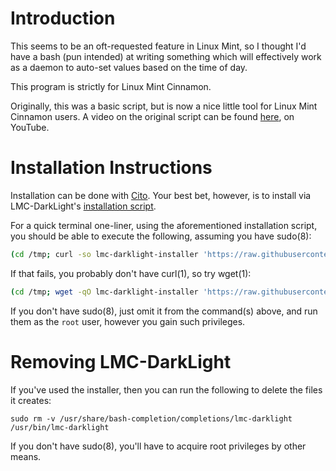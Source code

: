 # Introduction

This seems to be an oft-requested feature in Linux Mint, so I thought I'd have a bash (pun intended) at writing something which will effectively work as a daemon to auto-set values based on the time of day.

This program is strictly for Linux Mint Cinnamon.

Originally, this was a basic script, but is now a nice little tool for Linux Mint Cinnamon users. A video on the original script can be found [here](https://www.youtube.com/watch?v=tjzuHOiwfIA), on YouTube.

# Installation Instructions

Installation can be done with [Cito](https://github.com/terminalforlife/Extra/blob/master/source/cito). Your best bet, however, is to install via LMC-DarkLight's [installation script](https://github.com/terminalforlife/Extra/blob/master/source/lmc-darklight/lmc-darklight-installer).

For a quick terminal one-liner, using the aforementioned installation script, you should be able to execute the following, assuming you have sudo(8):

```sh
(cd /tmp; curl -so lmc-darklight-installer 'https://raw.githubusercontent.com/terminalforlife/Extra/master/source/lmc-darklight/lmc-darklight-installer' && sudo \sh lmc-darklight-installer; rm lmc-darklight-installer)
```

If that fails, you probably don't have curl(1), so try wget(1):

```sh
(cd /tmp; wget -qO lmc-darklight-installer 'https://raw.githubusercontent.com/terminalforlife/Extra/master/source/lmc-darklight/lmc-darklight-installer' && sudo \sh lmc-darklight-installer; rm lmc-darklight-installer)
```

If you don't have sudo(8), just omit it from the command(s) above, and run them as the `root` user, however you gain such privileges.

# Removing LMC-DarkLight

If you've used the installer, then you can run the following to delete the files it creates:

```
sudo rm -v /usr/share/bash-completion/completions/lmc-darklight /usr/bin/lmc-darklight
```

If you don't have sudo(8), you'll have to acquire root privileges by other means.
